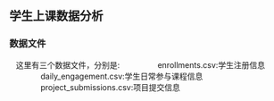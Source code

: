 ## 学生上课数据分析
### 数据文件
    这里有三个数据文件，分别是:  
　　　　enrollments.csv:学生注册信息  
　　　　daily_engagement.csv:学生日常参与课程信息  
　　　　project_submissions.csv:项目提交信息
